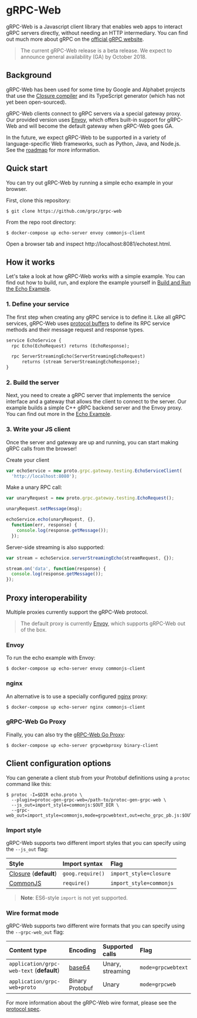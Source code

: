 # gRPC-Web

gRPC-Web is a Javascript client library that enables web apps to interact
gRPC servers directly, without needing an HTTP intermediary. You can find
out much more about gRPC on the [official gRPC website](https://grpc.io).

> The current gRPC-Web release is a beta release. We expect to announce
> general availability (GA) by October 2018.

## Background

gRPC-Web has been used for some time by Google and Alphabet projects that
use the [Closure compiler](https://github.com/google/closure-compiler)
and its TypeScript generator (which has not yet been open-sourced).

gRPC-Web clients connect to gRPC servers via a special gateway proxy. Our
provided version uses [Envoy](https://www.envoyproxy.io/), which offers
built-in support for gRPC-Web and will become the default gateway when
gRPC-Web goes GA.

In the future, we expect gRPC-Web to be supported in a variety of
language-specific Web frameworks, such as Python, Java, and Node.js. See
the [roadmap](https://github.com/grpc/grpc-web/blob/master/ROADMAP.md)
for more information.

## Quick start

You can try out gRPC-Web by running a simple echo example in your browser.

First, clone this repository:

```shell
$ git clone https://github.com/grpc/grpc-web
```

From the repo root directory:

```shell
$ docker-compose up echo-server envoy commonjs-client
```

Open a browser tab and inspect http://localhost:8081/echotest.html.

## How it works

Let's take a look at how gRPC-Web works with a simple example. You can find out
how to build, run, and explore the example yourself in
[Build and Run the Echo Example](net/grpc/gateway/examples/echo).

### 1. Define your service

The first step when creating any gRPC service is to define it. Like all gRPC
services, gRPC-Web uses [protocol buffers](https://developers.google.com/protocol-buffers/)
to define its RPC service methods and their message request and response types.

```protobuf
service EchoService {
  rpc Echo(EchoRequest) returns (EchoResponse);

  rpc ServerStreamingEcho(ServerStreamingEchoRequest)
      returns (stream ServerStreamingEchoResponse);
}
```

### 2. Build the server

Next, you need to create a gRPC server that implements the service interface and a
gateway that allows the client to connect to the server. Our example builds a
simple C++ gRPC backend server and the Envoy proxy. You can find out more in
the [Echo Example](net/grpc/gateway/examples/echo).

### 3. Write your JS client

Once the server and gateway are up and running, you can start making gRPC calls
from the browser!

Create your client

```js
var echoService = new proto.grpc.gateway.testing.EchoServiceClient(
  'http://localhost:8080');
```

Make a unary RPC call:

```js
var unaryRequest = new proto.grpc.gateway.testing.EchoRequest();

unaryRequest.setMessage(msg);

echoService.echo(unaryRequest, {},
  function(err, response) {
    console.log(response.getMessage());
  });
```

Server-side streaming is also supported:

```js
var stream = echoService.serverStreamingEcho(streamRequest, {});

stream.on('data', function(response) {
  console.log(response.getMessage());
});
```

## Proxy interoperability

Multiple proxies currently support the gRPC-Web protocol.

> The default proxy is currently [Envoy](https://envoyproxy.io), which supports
> gRPC-Web out of the box.

### Envoy

To run the echo example with Envoy:

```shell
$ docker-compose up echo-server envoy commonjs-client
```

### nginx

An alternative is to use a specially configured [nginx](https://nginx.org) proxy: 

```shell
$ docker-compose up echo-server nginx commonjs-client
```

### gRPC-Web Go Proxy

Finally, you can also try the
[gRPC-Web Go Proxy](https://github.com/improbable-eng/grpc-web/tree/master/go/grpcwebproxy):

```shell
$ docker-compose up echo-server grpcwebproxy binary-client
```

## Client configuration options

You can generate a client stub from your Protobuf definitions using a `protoc`
command like this:

```shell
$ protoc -I=$DIR echo.proto \
  --plugin=protoc-gen-grpc-web=/path-to/protoc-gen-grpc-web \
  --js_out=import_style=commonjs:$OUT_DIR \
  --grpc-web_out=import_style=commonjs,mode=grpcwebtext,out=echo_grpc_pb.js:$OUT_DIR
```

### Import style

gRPC-Web supports two different import styles that you can specify using the `--js_out` flag:

Style | Import syntax | Flag
:-----|:--------------|:----
[Closure](https://developers.google.com/closure/library/) (**default**) | `goog.require()` | `import_style=closure`
[CommonJS](https://requirejs.org/docs/commonjs.html) | `require()` | `import_style=commonjs`

> **Note**: ES6-style `import` is not yet supported.

### Wire format mode

gRPC-Web supports two different wire formats that you can specify using the `--grpc-web_out` flag:

Content type | Encoding | Supported calls | Flag
:------------|:---------|:----------------|:----
`application/grpc-web-text` (**default**) | [base64](https://en.wikipedia.org/wiki/Base64) | Unary, streaming | `mode=grpcwebtext`
`application/grpc-web+proto` | Binary Protobuf | Unary | `mode=grpcweb`

For more information about the gRPC-Web wire format, please see the
[protocol spec](https://github.com/grpc/grpc/blob/master/doc/PROTOCOL-WEB.md#protocol-differences-vs-grpc-over-http2).
